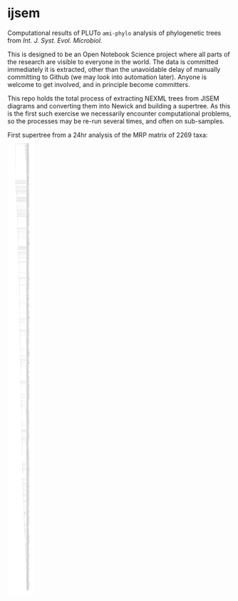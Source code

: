 # ijsem
Computational results of PLUTo `ami-phylo` analysis of phylogenetic trees from _Int. J. Syst. Evol. Microbiol._

This is designed to be an Open Notebook Science project where all parts of the research are visible to everyone in the world. The data is committed immediately it is extracted, other than the unavoidable delay of manually committing to Github (we may look into automation later). Anyone is welcome to get involved, and in principle become committers.

This repo holds the total process of extracting NEXML trees from JISEM diagrams and converting them into Newick and building a supertree. As this is the first such exercise we necessarily encounter computational problems, so the processes may be re-run several times, and often on sub-samples.

First supertree from a 24hr analysis of the MRP matrix of 2269 taxa:
![Bacterial Supertree](https://github.com/ContentMine/ijsem/blob/master/supertree-analysis/final-run/paupstrict.png)
